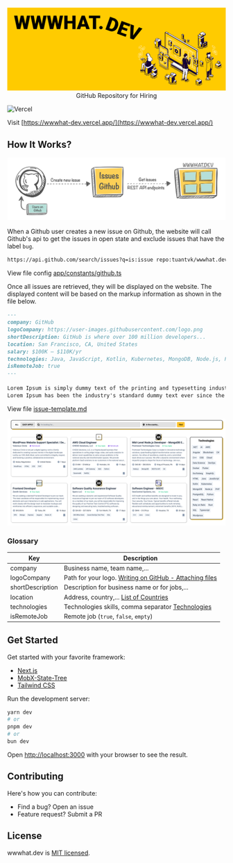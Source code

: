 <p align="center">
<img src="assets/banner.png" title="banner.png">
<span align="center">GitHub Repository for Hiring</span>
</p>

![Vercel](https://vercelbadge.vercel.app/api/tuantvk/wwwhat.dev?style=flat-square)

Visit [https://wwwhat-dev.vercel.app/](https://wwwhat-dev.vercel.app/)

## How It Works?

<p align="center">
<img src="assets/how-it-works.png" title="how-it-works.png">
</p>

When a Github user creates a new issue on Github, the website will call Github's api to get the issues in open state and exclude issues that have the label `bug`.

```txt
https://api.github.com/search/issues?q=is:issue repo:tuantvk/wwwhat.dev state:open -label:bug
```

View file config [app/constants/github.ts](/app/constants/github.ts)

Once all issues are retrieved, they will be displayed on the website. The displayed content will be based on the markup information as shown in the file below.

```md
---
company: GitHub
logoCompany: https://user-images.githubusercontent.com/logo.png
shortDescription: GitHub is where over 100 million developers...
location: San Francisco, CA, United States
salary: $100K – $110K/yr
technologies: Java, JavaScript, Kotlin, Kubernetes, MongoDB, Node.js, PostgreSQL, Python
isRemoteJob: true
---

Lorem Ipsum is simply dummy text of the printing and typesetting industry.
Lorem Ipsum has been the industry's standard dummy text ever since the 1500s.
```

View file [issue-template.md](/.github/ISSUE_TEMPLATE/issue-template.md)

<p align="center">
<img src="assets/jobs.png" title="jobs.png">
</p>

### Glossary

| Key              | Description |
|------------------|-------------|
| company          | Business name, team name,... |
| logoCompany      | Path for your logo. [Writing on GitHub - Attaching files](https://docs.github.com/en/get-started/writing-on-github/working-with-advanced-formatting/attaching-files) |
| shortDescription | Description for business name or for jobs,... |
| location         | Address, country,... [List of Countries](/app/data/countries.ts) |
| technologies     | Technologies skills, comma separator [Technologies](/app/data/technologies.ts) |
| isRemoteJob      | Remote job (`true`, `false`, `empty`) |

## Get Started

Get started with your favorite framework:

- [Next.js](https://nextjs.org/)
- [MobX-State-Tree](https://mobx-state-tree.js.org/)
- [Tailwind CSS](https://tailwindcss.com/)

Run the development server:

```bash
yarn dev
# or
pnpm dev
# or
bun dev
```

Open [http://localhost:3000](http://localhost:3000) with your browser to see the result.

## Contributing

Here's how you can contribute:

- Find a bug? Open an issue
- Feature request? Submit a PR

## License

wwwhat.dev is [MIT licensed](LICENSE).
